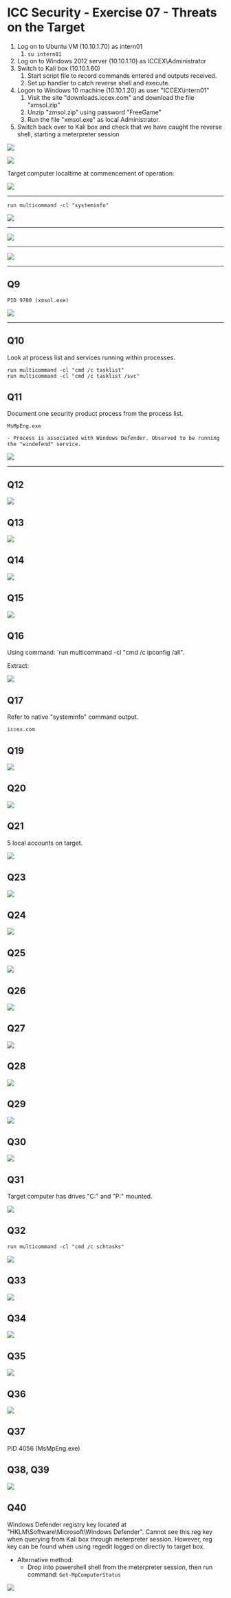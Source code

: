 # ICC Security - Exercise 07 - Threats on the Target

1. Log on to Ubuntu VM (10.10.1.70) as intern01
   1. `su intern01`
2. Log on to Windows 2012 server (10.10.1.10) as ICCEX\Administrator
3. Switch to Kali box (10.10.1.60)
   1. Start script file to record commands entered and outputs received.
   2. Set up handler to catch reverse shell and execute.
4. Logon to Windows 10 machine (10.10.1.20) as user "ICCEX\intern01"
   1. Visit the site "downloads.iccex.com" and download the file "xmsol.zip"
   2. Unzip "zmsol.zip" using password "FreeGame"
   3. Run the file "xmsol.exe" as local Administrator.
5. Switch back over to Kali box and check that we have caught the reverse shell, starting a meterpreter session

![](images/2020-07-08-11-03-04.png)

![](images/2020-07-08-11-03-55.png)

Target computer localtime at commencement of operation:

![](images/2020-07-08-11-07-59.png)

---

`run multicommand -cl "systeminfo"`

![](images/2020-07-08-11-05-35.png)

---

![](images/2020-07-08-11-06-49.png)

---

![](images/2020-07-08-11-08-59.png)

---

## Q9

```
PID 9780 (xmsol.exe)
```

![](images/2020-07-08-11-10-13.png)

---

## Q10

Look at process list and services running within processes.

```
run multicommand -cl "cmd /c tasklist"
run multicommand -cl "cmd /c tasklist /svc"
```

## Q11

Document one security product process from the process list.

```
MsMpEng.exe

- Process is associated with Windows Defender. Observed to be running the "windefend" service.
```

![](images/2020-07-08-11-13-47.png)

---

## Q12

![](images/2020-07-08-11-14-15.png)

## Q13

![](images/2020-07-08-11-15-06.png)

## Q14

![](images/2020-07-08-11-15-50.png)

## Q15

![](images/2020-07-08-11-16-37.png)

## Q16

Using command: `run multicommand -cl "cmd /c ipconfig /all".

Extract:

![](images/2020-07-08-11-17-29.png)

## Q17

Refer to native "systeminfo" command output.

```
iccex.com
```

## Q19

![](images/2020-07-08-11-31-37.png)

## Q20

![](images/2020-07-08-11-32-16.png)

## Q21

5 local accounts on target.

![](images/2020-07-08-11-34-27.png)

## Q23

![](images/2020-07-08-12-00-14.png)

## Q24

![](images/2020-07-08-12-02-06.png)

## Q25

![](images/2020-07-08-12-06-06.png)

## Q26

![](images/2020-07-08-12-06-47.png)

## Q27

![](images/2020-07-08-13-28-30.png)

## Q28

![](images/2020-07-08-13-30-49.png)

## Q29

![](images/2020-07-08-13-31-31.png)

## Q30

![](images/2020-07-08-13-32-02.png)

## Q31

Target computer has drives "C:\" and "P:\" mounted.

![](images/2020-07-08-13-33-16.png)

## Q32

```
run multicommand -cl "cmd /c schtasks"
```

![](images/2020-07-08-13-34-01.png)

## Q33

![](images/2020-07-08-13-35-14.png)

## Q34

![](images/2020-07-08-13-37-18.png)

## Q35

![](images/2020-07-08-13-39-45.png)

## Q36

![](images/2020-07-08-13-41-31.png)

## Q37

PID 4056 (MsMpEng.exe)

## Q38, Q39

![](images/2020-07-08-13-49-39.png)

## Q40

Windows Defender registry key located at "HKLM\Software\Microsoft\Windows Defender". Cannot see this reg key when querying from Kali box through meterpreter session. However, reg key can be found when using regedit logged on directly to target box.

- Alternative method:
  - Drop into powershell shell from the meterpreter session, then run command: `Get-MpComputerStatus`

![](images/2020-07-08-14-15-58.png)
